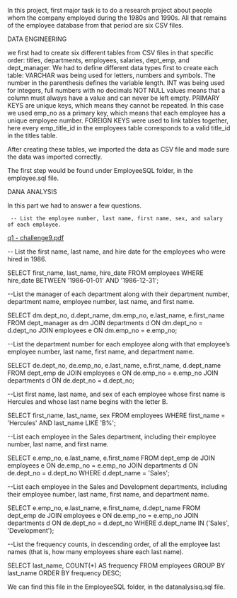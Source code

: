 In this project, first major task is to do a research project about people whom the company employed during the 1980s and 1990s. All that remains of the employee database from that period are six CSV files.

DATA ENGINEERING

we first had to create six different tables from CSV files in that specific order: 
  titles, departments, employees, salaries, dept_emp, and dept_manager. 
  We had to define different data types first to create each table: 
    VARCHAR was being used for letters, numbers and symbols. The number in the parenthesis defines the variable length.
    INT was being used for integers, full numbers with no decimals 
    NOT NULL values means that a column must always have a value and can never be left empty. 
    PRIMARY KEYS are unique keys, which means they cannot be repeated. In this case we used emp_no as a primary key, which means that each employee has a unique employee number. 
    FOREIGN KEYS were used to link tables together, here every emp_title_id in the employees table corresponds to a valid title_id in the titles table.

  After creating these tables, we imported the data as CSV file and made sure the data was imported correctly. 

  The first step would be found under EmployeeSQL folder, in the employee.sql file.

  DANA ANALYSIS

  In this part we had to answer a few questions. 

     -- List the employee number, last name, first name, sex, and salary of each employee.


[q1 - challenge9.pdf](https://github.com/user-attachments/files/16790062/q1.-.challenge9.pdf)





-- List the first name, last name, and hire date for the employees who were hired in 1986.

SELECT first_name, last_name, hire_date
FROM employees
WHERE hire_date BETWEEN '1986-01-01' AND '1986-12-31';

--List the manager of each department along with their department number, department name, employee number, last name, and first name.

SELECT dm.dept_no, d.dept_name, dm.emp_no, e.last_name, e.first_name
FROM dept_manager as dm
JOIN departments d ON dm.dept_no = d.dept_no
JOIN employees e ON dm.emp_no = e.emp_no;

--List the department number for each employee along with that employee’s employee number, last name, first name, and department name.

SELECT de.dept_no, de.emp_no, e.last_name, e.first_name, d.dept_name
FROM dept_emp de
JOIN employees e ON de.emp_no = e.emp_no
JOIN departments d ON de.dept_no = d.dept_no;

--List first name, last name, and sex of each employee whose first name is Hercules and whose last name begins with the letter B.

SELECT first_name, last_name, sex
FROM employees
WHERE first_name = 'Hercules' AND last_name LIKE 'B%';


--List each employee in the Sales department, including their employee number, last name, and first name.

SELECT e.emp_no, e.last_name, e.first_name
FROM dept_emp de
JOIN employees e ON de.emp_no = e.emp_no
JOIN departments d ON de.dept_no = d.dept_no
WHERE d.dept_name = 'Sales';

--List each employee in the Sales and Development departments, including their employee number, last name, first name, and department name.

SELECT e.emp_no, e.last_name, e.first_name, d.dept_name
FROM dept_emp de
JOIN employees e ON de.emp_no = e.emp_no
JOIN departments d ON de.dept_no = d.dept_no
WHERE d.dept_name IN ('Sales', 'Development');

--List the frequency counts, in descending order, of all the employee last names (that is, how many employees share each last name).

SELECT last_name, COUNT(*) AS frequency
FROM employees
GROUP BY last_name
ORDER BY frequency DESC;

We can find this file in the EmployeeSQL folder, in the datanalysisq.sql file. 
